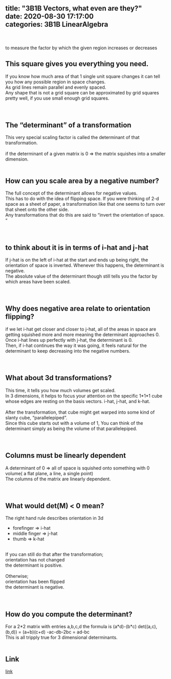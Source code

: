 title: "3B1B Vectors, what even are they?"	
date: 2020-08-30 17:17:00	
categories: 3B1B LinearAlgebra
---	

<br>
<br>
to measure the factor by which the given region increases or decreases

<h2>This square gives you everything you need. </h2>
If you know how much area of that 1 single unit square changes it can tell you how any possible region in space changes.<br>
As grid lines remain parallel and evenly spaced.<br>
Any shape that is not a grid square can be approximated by grid squares pretty well, if you use small enough grid squares. <br>
<br>
<br>
<h2>The “determinant” of a transformation</h2>
This very special scaling factor is called the determinant of that transformation. <br>
<br>
if the determinant of a given matrix is 0 => the matrix squishes into a smaller dimension. <br>
<br>
<h2>How can you scale area by a negative number?</h2>
The full concept of the determinant allows for negative values. <br>
This has to do with the idea of flipping space. If you were thinking of 2-d space as a sheet of paper, a transformation like that one seems to turn over that sheet onto the other side.<br>
Any transformations that do this are said to “invert the orientation of space. “<br>
<br>
<br>
<h2>to think about it is in terms of i-hat and j-hat</h2>
If j-hat is on the left of i-hat at the start and ends up being right, the orientation of space is inverted. Whenever this happens, the determinant is negative. <br>
The absolute value of the determinant though still tells you the factor by which areas have been scaled. <br>
<br>
<br>
<h2>Why does negative area relate to orientation flipping?</h2>
if we let i-hat get closer and closer to j-hat, all of the areas in space are getting squished more and more meaning the determinant approaches 0. <br>
Once i-hat lines up perfectly with j-hat, the determinant is 0. <br>
Then, if i-hat continues the way it was going, it feels natural for the determinant to keep decreasing into the negative numbers. <br>
<br>
<br>
<h2>What about 3d transformations?</h2>
This time, it tells you how much volumes get scaled. <br>
In 3 dimensions, it helps to focus your attention on the specific 1*1*1 cube whose edges are resting on the basis vectors. i-hat, j-hat, and k-hat.<br> 
<br>
After the transformation, that cube might get warped into some kind of slanty cube, “parallelepiped”.<br>
Since this cube starts out with a volume of 1, You can think of the determinant simply as being the volume of that parallelepiped.<br>
<br>
<br>
<h2>Columns must be linearly dependent</h2>
A determinant of 0 =>  all of space is squished onto something with 0 volume( a flat plane, a line, a single point)<br>
The columns of the matrix are linearly dependent. <br>
<br>
<br>
<h2>What would det(M) < 0 mean?</h2>
The right hand rule describes orientation in 3d<br> 
<ul>
  <li>forefinger  => i-hat</li>
  <li>middle finger => j-hat</li>
  <li>thumb => k-hat</li>
</ul>
<br>
If you can still do that after the transformation;<br>
orientation has not changed<br>
the determinant is positive. <br>
<br>
Otherwise;<br>
orientation has been flipped<br>
the determinant is negative. <br>
<br>
<br>
<h2>How do you compute the determinant?</h2>
For a 2*2 matrix with entries a,b,c,d the formula is (a*d)-(b*c)
det((a,c), (b,d)) = (a+b)(c+d) -ac-db-2bc = ad-bc
<br>
This is all tripply true for 3 dimensional determinants. 
<br>
<br>
<h2>Link</h2>
<a href="https://www.youtube.com/watch?v=Ip3X9LOh2dk&list=PLZHQObOWTQDPD3MizzM2xVFitgF8hE_ab&index=6">link</a>
